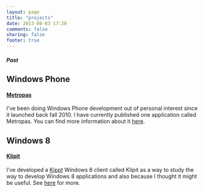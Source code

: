 ```yaml
---
layout: page
title: "projects"
date: 2013-08-03 17:20
comments: false
sharing: false
footer: true
---
```


<h5 class="index-headline featured"><span>Past</span></h5>

Windows Phone
---
#### [Metropas][Metropas] ####
I've been doing Windows Phone development out of personal interest since it launched back fall 2010. I have currently published one application called Metropas. You can find more information about it [here][Metropas].

Windows 8
---

#### [Klipit][klipit] ####
I've developed a [Kippt][kippt] Windows 8 client called Klipit as a way to study the way to develop Windows 8 applications and also because I thought it might be useful. See [here][klipit] for more.

[Metropas]: metropas/
[kippt]: http://kippt.com
[klipit]: klipit/